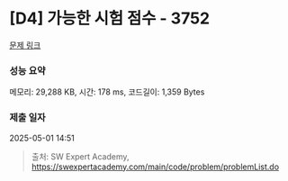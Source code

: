 # [D4] 가능한 시험 점수 - 3752 

[문제 링크](https://swexpertacademy.com/main/code/problem/problemDetail.do?contestProbId=AWHPkqBqAEsDFAUn) 

### 성능 요약

메모리: 29,288 KB, 시간: 178 ms, 코드길이: 1,359 Bytes

### 제출 일자

2025-05-01 14:51



> 출처: SW Expert Academy, https://swexpertacademy.com/main/code/problem/problemList.do